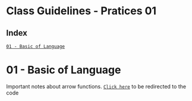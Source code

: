 # Class Guidelines - Pratices 01

## Index

[`01 - Basic of Language`](#basic-of-language)


# 01 - Basic of Language

Important notes about arrow functions. [`Click here`](https://github.com/Thiago-RM/Studies/blob/master/Languages/TypeScript/1-Initializing_TypeScript_Udemy/4-Chapter04_Ecma/c4-48-ArrowFunc/ArrowFuncExamp.ts) to be redirected to the code